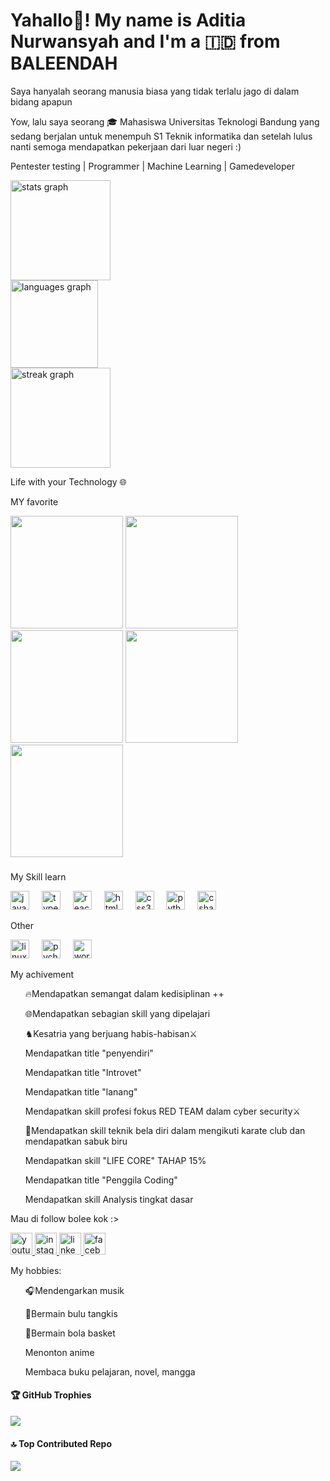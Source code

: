 <h1 align="left">Yahallo👋! My name is Aditia Nurwansyah and I'm a 🇮🇩 from BALEENDAH</h1>

<p>Saya hanyalah seorang manusia biasa yang tidak terlalu jago di dalam bidang apapun</p>
<p>Yow, lalu saya seorang 🎓 Mahasiswa Universitas Teknologi Bandung yang sedang berjalan untuk menempuh S1 Teknik informatika dan setelah lulus nanti semoga mendapatkan pekerjaan dari luar negeri :)</p>
<p>Pentester testing | Programmer | Machine Learning | Gamedeveloper </p>
<div align="left"> 
 <img src="https://github-readme-stats.vercel.app/api?username=aditianurwansyah&hide_title=false&hide_rank=false&show_icons=true&include_all_commits=true&count_private=true&disable_animations=false&theme=gruvbox&locale=en&hide_border=false" height="160" alt="stats graph" /> <br>
<img src="https://github-readme-stats.vercel.app/api/top-langs?username=aditianurwansyah&locale=en&hide_title=false&layout=compact&card_width=320&langs_count=5&theme=dracula&hide_border=false" height="140" alt="languages graph" /> <br>
<img src="https://streak-stats.demolab.com?user=aditianurwansyah&locale=en&mode=daily&theme=dark&hide_border=false&border_radius=5" height="160" alt="streak graph" /><br>  
<p> Life with your Technology </> 🌐 </p>

<p>MY favorite</p>
<img align="down" height="180" src="https://images.steamusercontent.com/ugc/947336408524450974/A7A313D9A5C13DC2F41D2BFCFF136FABE50AB205/?imw=5000&imh=5000&ima=fit&impolicy=Letterbox&imcolor=%23000000&letterbox=false" /> 
<img align="down" height="180" src="https://gifdb.com/images/high/question-tonton-friends-f8rw08ikjf4wx0v9.gif" /> 
<img align="down" height="180" src="https://media.tenor.com/ceY1g6Z5EhUAAAAM/unhappy-crossed.gif" />
<img align="down" height="180" src="https://pa1.aminoapps.com/6217/8bcaa26f5ebfd34e50617ee3f764f1d7e6014731_hq.gif" /> 
<img align="down" height="180" src="https://64.media.tumblr.com/132d1cc8f8bf38a1a7b1399726e3d152/tumblr_ntez0eV7xR1sxel4uo1_500.gif" /> 

###

<div align="left">
 <p>My Skill learn</p> 
  <img src="https://cdn.jsdelivr.net/gh/devicons/devicon/icons/javascript/javascript-original.svg" height="30" alt="javascript logo"  />
  <img width="12" />
  <img src="https://cdn.jsdelivr.net/gh/devicons/devicon/icons/typescript/typescript-original.svg" height="30" alt="typescript logo"  />
  <img width="12" />
  <img src="https://cdn.jsdelivr.net/gh/devicons/devicon/icons/react/react-original.svg" height="30" alt="react logo"  />
  <img width="12" />
  <img src="https://cdn.jsdelivr.net/gh/devicons/devicon/icons/html5/html5-original.svg" height="30" alt="html5 logo"  />
  <img width="12" />
  <img src="https://cdn.jsdelivr.net/gh/devicons/devicon/icons/css3/css3-original.svg" height="30" alt="css3 logo"  />
  <img width="12" />
  <img src="https://cdn.jsdelivr.net/gh/devicons/devicon/icons/python/python-original.svg" height="30" alt="python logo"  />
  <img width="12" />
  <img src="https://cdn.jsdelivr.net/gh/devicons/devicon/icons/csharp/csharp-original.svg" height="30" alt="csharp logo"  />
</div>

<div align="left">
 <p>Other</p> 
 <img src="https://cdn.jsdelivr.net/gh/devicons/devicon/icons/linux/linux-original.svg" height="30" alt="linux logo"  />
 <img width="12" /> 
 <img src="https://cdn.jsdelivr.net/gh/devicons/devicon/icons/pycharm/pycharm-original.svg" height="30" alt="pycharm logo"  />
 <img width="12" />
 <img src="https://cdn.jsdelivr.net/gh/devicons/devicon/icons/wordpress/wordpress-original.svg" height="30" alt="wordpress logo"  />
</div> 

<p>My achivement</p>
<ul>
<p>🔥Mendapatkan semangat dalam kedisiplinan ++</p>
<p>🌐Mendapatkan sebagian skill yang dipelajari</p>
<p>♞Kesatria yang berjuang habis-habisan⚔️</p>
<p>Mendapatkan title "penyendiri"</p> 
<p>Mendapatkan title "Introvet"</p>  
<p>Mendapatkan title "lanang"</p> 
<p>Mendapatkan skill profesi fokus RED TEAM dalam cyber security⚔️</p>
<p>🥋Mendapatkan skill teknik bela diri dalam mengikuti karate club dan mendapatkan sabuk biru</p>
<p>Mendapatkan skill "LIFE CORE" TAHAP 15%</p>
<p>Mendapatkan title "Penggila Coding"</p>
<p>Mendapatkan skill Analysis tingkat dasar </p>
</ul> 

<p>Mau di follow bolee kok :></p>
<div align="left">
  <a href="https://www.youtube.com/@aditia_n1sy" target="_blank">
    <img src="https://img.shields.io/static/v1?message=Youtube&logo=youtube&label=&color=FF0000&logoColor=white&labelColor=&style=for-the-badge" height="35" alt="youtube logo"  />
  </a>
  <a href="https://www.instagram.com/aditia_nsyah/" target="_blank">
    <img src="https://img.shields.io/static/v1?message=Instagram&logo=instagram&label=&color=E4405F&logoColor=white&labelColor=&style=for-the-badge" height="35" alt="instagram logo"  />
  </a>
  <a href="https://www.linkedin.com/in/aditia-nurwansyah-a50485309/" target="_blank">
    <img src="https://img.shields.io/static/v1?message=LinkedIn&logo=linkedin&label=&color=0077B5&logoColor=white&labelColor=&style=for-the-badge" height="35" alt="linkedin logo"  />
  </a> 
 <a href="https://www.facebook.com/profile.php?id=61551802351062&ref=pl_edit_ig_profile_ac" target="_blank"> 
   <img src="https://img.shields.io/static/v1?message=Facebook&logo=facebook&label=&color=1877F2&logoColor=white&labelColor=&style=for-the-badge" height="35" alt="facebook logo"  /> 
 </a>
</div> 

<p>My hobbies:</p> 
<ul>
 <p>🎧Mendengarkan musik</p>
 <p>🏸Bermain bulu tangkis</p>
 <p>🏀Bermain bola basket</p>
 <p>Menonton anime</p>
 <p>Membaca buku pelajaran, novel, mangga</p>
</ul>

#### 🏆 GitHub Trophies
![](https://github-profile-trophy.vercel.app/?username=aditianurwansyah&theme=radical&no-frame=false&no-bg=false&margin-w=4) 

#### 🔝 Top Contributed Repo
![](https://github-contributor-stats.vercel.app/api?username=aditianurwansyah&limit=5&theme=dark&combine_all_yearly_contributions=true) 
